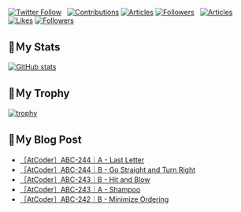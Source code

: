 [![Twitter Follow](https://img.shields.io/twitter/follow/hyperdb?label=twitter&logo=twitter&style=plastic)](https://twitter.com/hyperdb)
&nbsp;
[![Contributions](https://badgen.org/img/qiita/hyperdb/contributions?style=plastic)](https://qiita.com/hyperdb)
[![Articles](https://badgen.org/img/qiita/hyperdb/articles?style=plastic)](https://qiita.com/hyperdb)
[![Followers](https://badgen.org/img/qiita/hyperdb/followers?style=plastic)](https://qiita.com/hyperdb)
&nbsp;
[![Articles](https://badgen.org/img/zenn/hyperdb/articles)](https://zenn.dev/hyperdb)
[![Likes](https://badgen.org/img/zenn/hyperdb/likes?style=plastic)](https://zenn.dev/hyperdb)
[![Followers](https://badgen.org/img/zenn/hyperdb/followers?style=plastic)](https://zenn.dev/hyperdb)

## 🔖Ｍy Stats

[![GitHub stats](https://github-readme-stats-eight-theta.vercel.app/api?username=hyperdb&theme=radical&count_private=true&show_icons=true)](https://github.com/anuraghazra/github-readme-stats)

## 🔖Ｍy Trophy

[![trophy](https://github-profile-trophy.vercel.app/?username=hyperdb&theme=onedark)](https://github.com/ryo-ma/github-profile-trophy)

## 🔖Ｍy Blog Post

<!-- BLOG-POST-LIST:START -->
- [［AtCoder］ABC-244｜A - Last Letter](https://zenn.dev/hyperdb/articles/70461804ade8e4)
- [［AtCoder］ABC-244｜B - Go Straight and Turn Right](https://zenn.dev/hyperdb/articles/27f38486626452)
- [［AtCoder］ABC-243｜B - Hit and Blow](https://zenn.dev/hyperdb/articles/d37328d0c5ca4d)
- [［AtCoder］ABC-243｜A - Shampoo](https://zenn.dev/hyperdb/articles/6eaf4ac9c2401c)
- [［AtCoder］ABC-242｜B - Minimize Ordering](https://zenn.dev/hyperdb/articles/9a656f714fb506)
<!-- BLOG-POST-LIST:END -->
